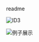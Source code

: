 readme

![ID3](http://i3.tietuku.com/cd2aaf197ca665f3.png)

![例子展示](http://i3.tietuku.com/3a63dec9dff67375.png)
